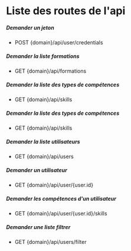 # Liste des routes de l'api

##### Demander un jeton
* POST {domain}/api/user/credentials

##### Demander la liste formations
* GET {domain}/api/formations

##### Demander la liste des types de compétences
* GET {domain}/api/skills

##### Demander la liste des types de compétences
* GET {domain}/api/skills

##### Demander la liste utilisateurs
* GET {domain}/api/users

##### Demander un utilisateur
* GET {domain}/api/user/{user.id}

##### Demander les compétences d'un utilisateur
* GET {domain}/api/user/{user.id}/skills

##### Demander une liste filtrer
* GET {domain}/api/users/filter

